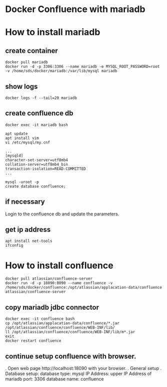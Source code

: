 Docker Confluence with mariadb
==================================

# How to install mariadb

## create container
```
docker pull mariadb
docker run -d -p 3306:3306 --name mariadb -e MYSQL_ROOT_PASSWORD=root -v /home/sds/docker/mariadb:/var/lib/mysql mariadb
```

## show logs
```
docker logs -f --tail=20 mariadb
```

## create confluence db
```
docker exec -it mariadb bash

apt update
apt install vim
vi /etc/mysql/my.cnf

...
[mysqld]
character-set-server=utf8mb4
collation-server=utf8mb4_bin
transaction-isolation=READ-COMMITTED
...

mysql -uroot -p
create database confluence;
```

## if necessary
Login to the confluence db and update the parameters.


## get ip address
```
apt install net-tools
ifconfig
```

# How to install confluence
```
docker pull atlassian/confluence-server
docker run -d -p 18090:8090 --name confluence -v /home/sds/docker/confluence:/opt/atlassian/applacation-data/confluence atlassian/confluence-server
```

## copy mariadb jdbc connector
```
docker exec -it confluence bash
cp /opt/atlassian/applacation-data/confluence/*.jar /opt/atlassian/confluence/confluence/WEB-INF/lib/
ll /opt/atlassian/confluence/confluence/WEB-INF/lib/m*.jar
exit
docker restart confluence
```

## continue setup confluence with browser.
. Open web page http://localhost:18090 with your browser.
. General setup
. Database setup:
    database type: mysql
    IP Address: upper IP Address of mariadb
    port: 3306
    database name: confluence







